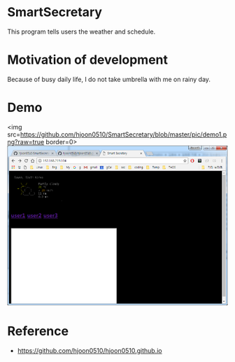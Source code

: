# SmartSecretary
This program tells users the weather and schedule.

# Motivation of development
Because of busy daily life, I do not take umbrella with me on rainy day.

# Demo
<img src=https://github.com/hjoon0510/SmartSecretary/blob/master/pic/demo1.png?raw=true border=0> </img>
![Image of RaspberryPi3](https://github.com/hjoon0510/SmartSecretary/blob/master/pic/demo1.png)

# Reference
* https://github.com/hjoon0510/hjoon0510.github.io
